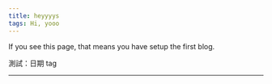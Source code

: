 ```yaml
---
title: heyyyys
tags: Hi, yooo
---
```

<div data-lang="en">
If you see this page, that means you have setup the first blog.
</div>

<div data-lang="zh-TW" style="display: none;">
如果你看到這個頁面，表示有第一個頁面！！
</div>

測試：日期 tag

---
